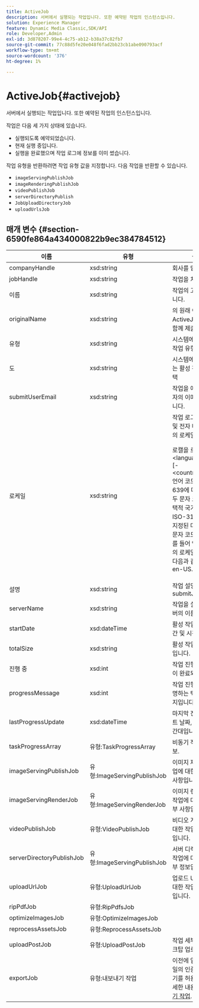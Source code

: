 ```yaml
---
title: ActiveJob
description: 서버에서 실행되는 작업입니다. 또한 예약된 작업의 인스턴스입니다.
solution: Experience Manager
feature: Dynamic Media Classic,SDK/API
role: Developer,Admin
exl-id: 3d878207-99e4-4c75-ab12-b38a37c82fb7
source-git-commit: 77c88d5fe20e048f6fad2bb23cb1abe090793acf
workflow-type: tm+mt
source-wordcount: '376'
ht-degree: 1%

---
```


# ActiveJob{#activejob}

서버에서 실행되는 작업입니다. 또한 예약된 작업의 인스턴스입니다.

작업은 다음 세 가지 상태에 있습니다.

* 실행되도록 예약되었습니다.
* 현재 실행 중입니다.
* 실행을 완료했으며 작업 로그에 정보를 이미 썼습니다.

작업 유형을 반환하려면 작업 유형 값을 지정합니다. 다음 작업을 반환할 수 있습니다.

* `imageServingPublishJob`
* `imageRenderingPublishJob`
* `videoPublishJob`
* `serverDirectoryPublish`
* `JobUploadDirectoryJob`
* `uploadUrlsJob`

## 매개 변수 {#section-6590fe864a434000822b9ec384784512}

<table id="table_1C4DDAB4EB1341FDA92B6F14E0132F75"> 
 <thead> 
  <tr> 
   <th colname="col1" class="entry"> 이름 </th> 
   <th colname="col2" class="entry"> 유형 </th> 
   <th colname="col3" class="entry"> 설명 </th> 
  </tr> 
 </thead>
 <tbody> 
  <tr> 
   <td colname="col1"> <span class="codeph"> <span class="varname"> companyHandle</span> </span> </td> 
   <td colname="col2"> <span class="codeph"> xsd:string</span> </td> 
   <td colname="col3"> 회사를 담당합니다. </td> 
  </tr> 
  <tr> 
   <td colname="col1"> <span class="codeph"> <span class="varname"> jobHandle</span> </span> </td> 
   <td colname="col2"> <span class="codeph"> xsd:string</span> </td> 
   <td colname="col3"> 작업을 처리합니다. </td> 
  </tr> 
  <tr> 
   <td colname="col1"> <span class="codeph"> <span class="varname"> 이름</span> </span> </td> 
   <td colname="col2"> <span class="codeph"> xsd:string</span> </td> 
   <td colname="col3"> 작업의 고유 이름입니다. </td> 
  </tr> 
  <tr> 
   <td colname="col1"> <span class="codeph"> <span class="varname"> originalName</span> </span> </td> 
   <td colname="col2"> <span class="codeph"> xsd:string</span> </td> 
   <td colname="col3">의 원래 이름 <span class="codeph"> ActiveJob</span> 작업과 함께 제출된 유형. </td> 
  </tr> 
  <tr> 
   <td colname="col1"> <span class="codeph"> <span class="varname"> 유형</span> </span> </td> 
   <td colname="col2"> <span class="codeph"> xsd:string</span> </td> 
   <td colname="col3"> 시스템에서 반환한 작업 유형 선택 </td> 
  </tr> 
  <tr> 
   <td colname="col1"> <span class="codeph"> <span class="varname"> 도</span> </span> </td> 
   <td colname="col2"> <span class="codeph"> xsd:string</span> </td> 
   <td colname="col3"> 시스템에서 반환되는 활성 작업 상태 선택 </td> 
  </tr> 
  <tr> 
   <td colname="col1"> <span class="codeph"> <span class="varname"> submitUserEmail</span> </span> </td> 
   <td colname="col2"> <span class="codeph"> xsd:string</span> </td> 
   <td colname="col3"> 작업을 예약한 사용자의 이메일 주소입니다. </td> 
  </tr> 
  <tr> 
   <td colname="col1"> <span class="codeph"> <span class="varname"> 로케일</span> </span> </td> 
   <td colname="col2"> <span class="codeph"> xsd:string</span> </td> 
   <td colname="col3">작업 로그 세부 사항 및 전자 메일 지역화의 로케일입니다. <p>로캘을 로 지정 <span class="codeph"> &lt;language_code&gt;[-&lt;country_code&gt;]</span>: 언어 코드가 ISO-639에 따라 소문자, 두 문자 코드이고, 선택적 국가 코드는 ISO-3166에 따라 지정된 대소문자 두 문자 코드입니다. 예를 들어 영어(미국)의 로케일 문자열은 다음과 같습니다. <span class="codeph"> en-US</span>. </p></td> 
  </tr> 
  <tr> 
   <td colname="col1"> <span class="codeph"> <span class="varname"> 설명</span> </span> </td> 
   <td colname="col2"> <span class="codeph"> xsd:string</span> </td> 
   <td colname="col3">작업 설명은 원래 <span class="codeph"> submitJob</span>. </td> 
  </tr> 
  <tr> 
   <td colname="col1"> <span class="codeph"> <span class="varname"> serverName</span> </span> </td> 
   <td colname="col2"> <span class="codeph"> xsd:string</span> </td> 
   <td colname="col3"> 작업을 실행하는 서버의 이름입니다. </td> 
  </tr> 
  <tr> 
   <td colname="col1"> <span class="codeph"> <span class="varname"> startDate</span> </span> </td> 
   <td colname="col2"> <span class="codeph"> xsd:dateTime</span> </td> 
   <td colname="col3"> 활성 작업의 날짜, 시간 및 시간대입니다. </td> 
  </tr> 
  <tr> 
   <td colname="col1"> <span class="codeph"> <span class="varname"> totalSize</span> </span> </td> 
   <td colname="col2"> <span class="codeph"> xsd:string</span> </td> 
   <td colname="col3"> 활성 작업의 총 크기입니다. </td> 
  </tr> 
  <tr> 
   <td colname="col1"> <span class="codeph"> <span class="varname"> 진행 중</span> </span> </td> 
   <td colname="col2"> <span class="codeph"> xsd:int</span> </td> 
   <td colname="col3"> 작업 진행(즉, 작업이 완료되는 시점). </td> 
  </tr> 
  <tr> 
   <td colname="col1"> <span class="codeph"> <span class="varname"> progressMessage</span> </span> </td> 
   <td colname="col2"> <span class="codeph"> xsd:int</span> </td> 
   <td colname="col3"> 작업 진행 상황을 설명하는 텍스트 메시지입니다. </td> 
  </tr> 
  <tr> 
   <td colname="col1"> <span class="codeph"> <span class="varname"> lastProgressUpdate</span> </span> </td> 
   <td colname="col2"> <span class="codeph"> xsd:dateTime</span> </td> 
   <td colname="col3"> 마지막 진행 업데이트 날짜, 시간 및 시간대입니다. </td> 
  </tr> 
  <tr> 
   <td colname="col1"> <span class="codeph"> <span class="varname"> taskProgressArray</span> </span> </td> 
   <td colname="col2"> <span class="codeph"> 유형:TaskProgressArray</span> </td> 
   <td colname="col3"> 비동기 작업 진행 정보. </td> 
  </tr> 
  <tr> 
   <td colname="col1"> <span class="codeph"> <span class="varname"> imageServingPublishJob</span> </span> </td> 
   <td colname="col2"> <span class="codeph"> 유형:ImageServingPublishJob</span> </td> 
   <td colname="col3"> 이미지 제공 게시 작업에 대한 작업 세부 사항입니다. </td> 
  </tr> 
  <tr> 
   <td colname="col1"> <span class="codeph"> <span class="varname"> imageServingRenderJob</span> </span> </td> 
   <td colname="col2"> <span class="codeph"> 유형:ImageServingRenderJob</span> </td> 
   <td colname="col3"> 이미지 렌더링 게시 작업에 대한 작업 세부 사항입니다. </td> 
  </tr> 
  <tr> 
   <td colname="col1"> <span class="codeph"> <span class="varname"> videoPublishJob</span> </span> </td> 
   <td colname="col2"> <span class="codeph"> 유형:VideoPublishJob</span> </td> 
   <td colname="col3"> 비디오 게시 작업에 대한 작업 세부 사항입니다. </td> 
  </tr> 
  <tr> 
   <td colname="col1"> <span class="codeph"> <span class="varname"> serverDirectoryPublishJob</span> </span> </td> 
   <td colname="col2"> <span class="codeph"> 유형:ImageServingPublishJob</span> </td> 
   <td colname="col3"> 서버 디렉터리 게시 작업에 대한 작업 세부 정보입니다. </td> 
  </tr> 
  <tr> 
   <td colname="col1"> <span class="codeph"> <span class="varname"> uploadUrlJob</span> </span> </td> 
   <td colname="col2"> <span class="codeph"> 유형:UploadUrlJob</span> </td> 
   <td colname="col3"> 업로드 URL 작업에 대한 작업 세부 사항입니다. </td> 
  </tr> 
  <tr> 
   <td colname="col1"> <span class="codeph"> <span class="varname"> ripPdfJob</span> </span> </td> 
   <td colname="col2"> <span class="codeph"> 유형:RipPdfsJob</span> </td> 
   <td colname="col3"></td> 
  </tr> 
  <tr> 
   <td colname="col1"> <span class="codeph"> <span class="varname"> optimizeImagesJob</span> </span> </td> 
   <td colname="col2"> <span class="codeph"> 유형:OptimizeImagesJob</span> </td> 
   <td colname="col3"></td> 
  </tr> 
  <tr> 
   <td colname="col1"> <span class="codeph"> <span class="varname"> reprocessAssetsJob</span> </span> </td> 
   <td colname="col2"> <span class="codeph"> 유형:ReprocessAssetsJob</span> </td> 
   <td colname="col3"></td> 
  </tr> 
  <tr> 
   <td colname="col1"> <span class="codeph"> <span class="varname"> uploadPostJob</span> </span> </td> 
   <td colname="col2"> <span class="codeph"> 유형:UploadPostJob</span> </td> 
   <td colname="col3"> 작업 세부 사항, 데스크탑 업로드 추적. </td> 
  </tr> 
  <tr> 
   <td colname="col1"> <span class="codeph"> <span class="varname"> exportJob</span> </span> </td> 
   <td colname="col2"> <span class="codeph"> 유형:내보내기 작업</span> </td> 
   <td colname="col3">이전에 업로드한 파일의 인증된 내보내기를 허용합니다. 자세한 내용은 <a href="https://experienceleague.adobe.com/docs/dynamic-media-developer-resources/image-production-api/data-types/r-exportjob.html" format="http" scope="external"> 내보내기 작업</a>. </td> 
  </tr> 
 </tbody> 
</table>
